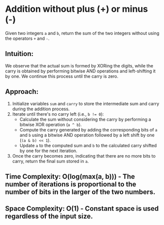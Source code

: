 # Addition without plus (+) or minus (-)
Given two integers `a` and `b`, return the sum of the two integers without using the operators `+` and `-`.

## Intuition:
We observe that the actual sum is formed by XORing the digits, while the carry is obtained by performing bitwise AND operations and left-shifting it by one. We continue this process until the carry is zero.

## Approach:
1. Initialize variables `sum` and `carry` to store the intermediate sum and carry during the addition process.
2. Iterate until there's no carry left (i.e., `b != 0`):
   - Calculate the sum without considering the carry by performing a bitwise XOR operation (`a ^ b`).
   - Compute the carry generated by adding the corresponding bits of `a` and `b` using a bitwise AND operation followed by a left shift by one (`(a & b) << 1`).
   - Update `a` to the computed sum and `b` to the calculated carry shifted by one for the next iteration.
3. Once the carry becomes zero, indicating that there are no more bits to carry, return the final sum stored in `a`.

## Time Complexity: O(log(max(a, b))) - The number of iterations is proportional to the number of bits in the larger of the two numbers.
## Space Complexity: O(1) - Constant space is used regardless of the input size.